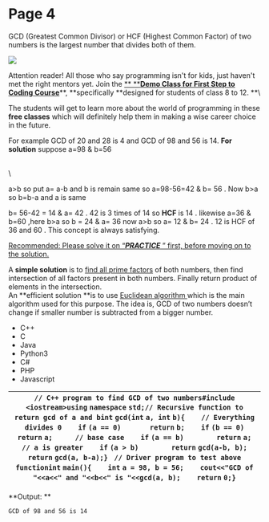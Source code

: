 # Page 4



GCD (Greatest Common Divisor) or HCF (Highest Common Factor) of two numbers is the largest number that divides both of them.&#x20;

![](https://media.geeksforgeeks.org/wp-content/cdn-uploads/GCD-or-HCF-of-two-numbers-1024x512.png)

Attention reader! All those who say programming isn't for kids, just haven't met the right mentors yet. Join the [** **](https://practice.geeksforgeeks.org/courses/first-step-to-dsa/)[**Demo Class for First Step to Coding Course**](https://practice.geeksforgeeks.org/courses/first-step-to-coding-demo/)**, **specifically **designed for students of class 8 to 12. **\


The students will get to learn more about the world of programming in these **free classes** which will definitely help them in making a wise career choice in the future.

For example GCD of 20 and 28 is 4 and GCD of 98 and 56 is 14. **For solution**  suppose a=98 & b=56 &#x20;

\
\


a>b so put a= a-b and b is  remain same  so  a=98-56=42  & b= 56 . Now b>a  so  b=b-a and  a is same&#x20;

b= 56-42 = 14 & a= 42   . 42 is  3 times of 14  so **HCF** is 14  . likewise  a=36  & b=60  ,here b>a                        so b = 24 & a= 36  now a>b so a= 12 & b= 24  . 12 is HCF of 36 and 60 .  This  concept  is  always  satisfying.&#x20;

[Recommended: Please solve it on “_**PRACTICE**_ ” first, before moving on to the solution.](https://practice.geeksforgeeks.org/problems/lcm-and-gcd/0) \
&#x20;

&#x20;A **simple solution** is to [find all prime factors](https://www.geeksforgeeks.org/print-all-prime-factors-of-a-given-number/) of both numbers, then find intersection of all factors present in both numbers. Finally return product of elements in the intersection.\
An **efficient solution **is to use [Euclidean algorithm ](https://www.geeksforgeeks.org/euclidean-algorithms-basic-and-extended/)which is the main algorithm used for this purpose. The idea is, GCD of two numbers doesn’t change if smaller number is subtracted from a bigger number.&#x20;

* C++
* C
* Java
* Python3
* C#
* PHP
* Javascript

| `// C++ program to find GCD of two numbers#include <iostream>using` `namespace` `std;// Recursive function to return gcd of a and bint` `gcd(int` `a, int` `b){    // Everything divides 0    if` `(a == 0)       return` `b;    if` `(b == 0)       return` `a; ` `    // base case    if` `(a == b)        return` `a; ` `    // a is greater    if` `(a > b)        return` `gcd(a-b, b);    return` `gcd(a, b-a);} ` `// Driver program to test above functionint` `main(){    int` `a = 98, b = 56;    cout<<"GCD of "<<a<<" and "<<b<<" is "<<gcd(a, b);    return` `0;}` |
| ------------------------------------------------------------------------------------------------------------------------------------------------------------------------------------------------------------------------------------------------------------------------------------------------------------------------------------------------------------------------------------------------------------------------------------------------------------------------------------------------------------------------------------------------------------------------------- |

**Output: **

```
GCD of 98 and 56 is 14
```
